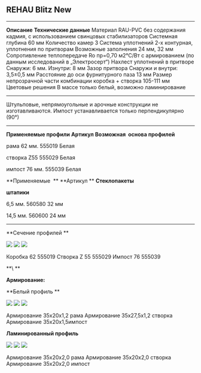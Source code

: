 ## **REHAU Blitz New**

* * *

  **Описание**                                             **Технические данные**
  Материал                                                 RAU-PVC без содержания кадмия, с использованием свинцовых стабилизаторов
  Системная глубина                                        60 мм
  Количество камер                                         3
  Система уплотнений                                       2-х контурная, уплотнения по притворам
  Возможные заполнения                                     24 мм, 32 мм
  Сопротивление теплопередаче                              Ro пр=0,70 м2°С/Вт с армированием (по данным исследований в „Электросерт“)
  Нахлест уплотнений в притворе                            Снаружи: 6 мм. Изнутри: 8 мм
  Зазор притвора                                           Снаружи и внутри: 3,5±0,5 мм
  Расстояние до оси фурнитурного паза                      13 мм
  Размер непрозрачной части комбинации коробка + створка   105-111 мм
  Цветовые решения                                         В массе только белый, возможно ламинирование

* * *

Штульповые, непрямоугольные и арочные конструкции не изготавливаются.
Импост устанавливается только перпендикулярно (90°)

* * *

  **Применяемые профили**   **Артикул**    **Возможная  основа профилей**

  рама 62 мм.               555019         Белая

  створка Z55               555029         Белая

  импост 76 мм.             555039         Белая

  **Применяемые  **         **Артикул **   **Стеклопакеты**

  **штапики**                              

  6,5 мм.                   560580         32 мм

  14,5 мм.                  560600         24 мм

* * *

**Сечение профилей **

![](https://raw.githubusercontent.com/blackmixer/help_os/master/BlitzNew/media/image1.png)
![](https://raw.githubusercontent.com/blackmixer/help_os/master/BlitzNew/media/image2.png)
![](https://raw.githubusercontent.com/blackmixer/help_os/master/BlitzNew/media/image3.png)


Коробка 62 555019 Створка Z 55 555029 Импост 76 555039

**\\
**

**Армирование:**

**Белый профиль **

![](https://raw.githubusercontent.com/blackmixer/help_os/master/BlitzNew/media/image4.png)
![](https://raw.githubusercontent.com/blackmixer/help_os/master/BlitzNew/media/image5.png)
![](https://raw.githubusercontent.com/blackmixer/help_os/master/BlitzNew/media/image6.png)

Армирование 35х20х1,2 рама Армирование 35х27,5х1,2 створка Армирование
35x20x1,5импост

**Ламинированный профиль**

![](https://raw.githubusercontent.com/blackmixer/help_os/master/BlitzNew/media/image4.png)
![](https://raw.githubusercontent.com/blackmixer/help_os/master/BlitzNew/media/image5.png)
![](https://raw.githubusercontent.com/blackmixer/help_os/master/BlitzNew/media/image6.png)

Армирование 35х20х2,0 рама Армирование 35х20х2,0 створка Армирование
35x20x2,0 импост
